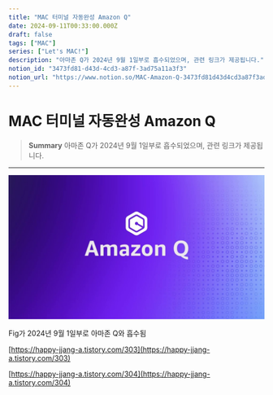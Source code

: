 ```yaml
---
title: "MAC 터미널 자동완성 Amazon Q"
date: 2024-09-11T00:33:00.000Z
draft: false
tags: ["MAC"]
series: ["Let's MAC!"]
description: "아마존 Q가 2024년 9월 1일부로 흡수되었으며, 관련 링크가 제공됩니다."
notion_id: "3473fd81-d43d-4cd3-a87f-3ad75a11a3f3"
notion_url: "https://www.notion.so/MAC-Amazon-Q-3473fd81d43d4cd3a87f3ad75a11a3f3"
---
```


# MAC 터미널 자동완성 Amazon Q

> **Summary**
> 아마존 Q가 2024년 9월 1일부로 흡수되었으며, 관련 링크가 제공됩니다.

---

![Image](image_71a42f7b2e41.png)

Fig가 2024년 9월 1일부로 아마존 Q와 흡수됨

[https://happy-jjang-a.tistory.com/303](https://happy-jjang-a.tistory.com/303)

[https://happy-jjang-a.tistory.com/304](https://happy-jjang-a.tistory.com/304)


